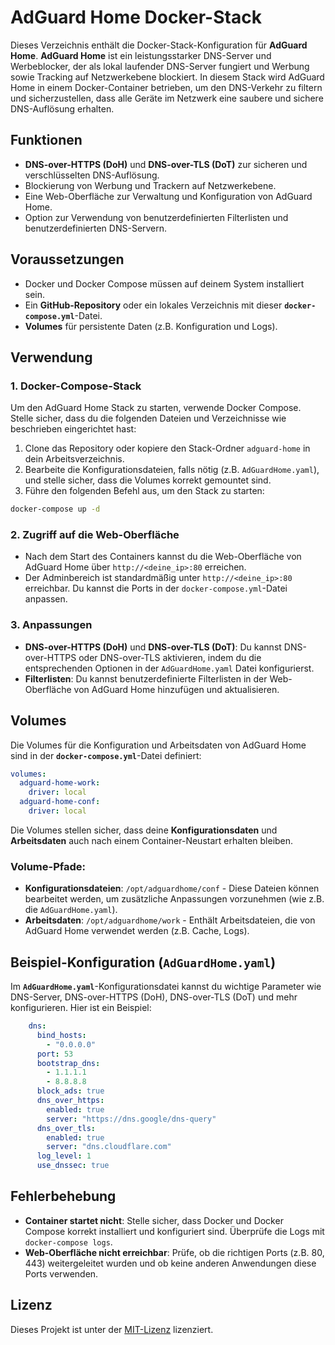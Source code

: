 # AdGuard Home Docker-Stack

Dieses Verzeichnis enthält die Docker-Stack-Konfiguration für **AdGuard Home**. **AdGuard Home** ist ein leistungsstarker DNS-Server und Werbeblocker, der als lokal laufender DNS-Server fungiert und Werbung sowie Tracking auf Netzwerkebene blockiert. In diesem Stack wird AdGuard Home in einem Docker-Container betrieben, um den DNS-Verkehr zu filtern und sicherzustellen, dass alle Geräte im Netzwerk eine saubere und sichere DNS-Auflösung erhalten.

## Funktionen

- **DNS-over-HTTPS (DoH)** und **DNS-over-TLS (DoT)** zur sicheren und verschlüsselten DNS-Auflösung.
- Blockierung von Werbung und Trackern auf Netzwerkebene.
- Eine Web-Oberfläche zur Verwaltung und Konfiguration von AdGuard Home.
- Option zur Verwendung von benutzerdefinierten Filterlisten und benutzerdefinierten DNS-Servern.
  
## Voraussetzungen

- Docker und Docker Compose müssen auf deinem System installiert sein.
- Ein **GitHub-Repository** oder ein lokales Verzeichnis mit dieser **`docker-compose.yml`**-Datei.
- **Volumes** für persistente Daten (z.B. Konfiguration und Logs).

## Verwendung

### 1. Docker-Compose-Stack

Um den AdGuard Home Stack zu starten, verwende Docker Compose. Stelle sicher, dass du die folgenden Dateien und Verzeichnisse wie beschrieben eingerichtet hast:

1. Clone das Repository oder kopiere den Stack-Ordner `adguard-home` in dein Arbeitsverzeichnis.
2. Bearbeite die Konfigurationsdateien, falls nötig (z.B. `AdGuardHome.yaml`), und stelle sicher, dass die Volumes korrekt gemountet sind.
3. Führe den folgenden Befehl aus, um den Stack zu starten:

```bash
docker-compose up -d
```

### 2. Zugriff auf die Web-Oberfläche

- Nach dem Start des Containers kannst du die Web-Oberfläche von AdGuard Home über `http://<deine_ip>:80` erreichen.
- Der Adminbereich ist standardmäßig unter `http://<deine_ip>:80` erreichbar. Du kannst die Ports in der `docker-compose.yml`-Datei anpassen.

### 3. Anpassungen

- **DNS-over-HTTPS (DoH)** und **DNS-over-TLS (DoT)**: Du kannst DNS-over-HTTPS oder DNS-over-TLS aktivieren, indem du die entsprechenden Optionen in der `AdGuardHome.yaml` Datei konfigurierst.
- **Filterlisten**: Du kannst benutzerdefinierte Filterlisten in der Web-Oberfläche von AdGuard Home hinzufügen und aktualisieren.

## Volumes

Die Volumes für die Konfiguration und Arbeitsdaten von AdGuard Home sind in der **`docker-compose.yml`**-Datei definiert:

```yaml
volumes:
  adguard-home-work:
    driver: local
  adguard-home-conf:
    driver: local
```

Die Volumes stellen sicher, dass deine **Konfigurationsdaten** und **Arbeitsdaten** auch nach einem Container-Neustart erhalten bleiben.

### Volume-Pfade:

- **Konfigurationsdateien**: `/opt/adguardhome/conf` - Diese Dateien können bearbeitet werden, um zusätzliche Anpassungen vorzunehmen (wie z.B. die `AdGuardHome.yaml`).
- **Arbeitsdaten**: `/opt/adguardhome/work` - Enthält Arbeitsdateien, die von AdGuard Home verwendet werden (z.B. Cache, Logs).

## Beispiel-Konfiguration (`AdGuardHome.yaml`)

Im **`AdGuardHome.yaml`**-Konfigurationsdatei kannst du wichtige Parameter wie DNS-Server, DNS-over-HTTPS (DoH), DNS-over-TLS (DoT) und mehr konfigurieren. Hier ist ein Beispiel:

```yaml
    dns:
      bind_hosts:
        - "0.0.0.0"
      port: 53
      bootstrap_dns:
        - 1.1.1.1
        - 8.8.8.8
      block_ads: true
      dns_over_https:
        enabled: true
        server: "https://dns.google/dns-query"
      dns_over_tls:
        enabled: true
        server: "dns.cloudflare.com"
      log_level: 1
      use_dnssec: true
```

## Fehlerbehebung

- **Container startet nicht**: Stelle sicher, dass Docker und Docker Compose korrekt installiert und konfiguriert sind. Überprüfe die Logs mit `docker-compose logs`.
- **Web-Oberfläche nicht erreichbar**: Prüfe, ob die richtigen Ports (z.B. 80, 443) weitergeleitet wurden und ob keine anderen Anwendungen diese Ports verwenden.

## Lizenz

Dieses Projekt ist unter der [MIT-Lizenz](LICENSE) lizenziert.
